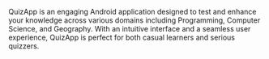 QuizApp is an engaging Android application designed to test and enhance your knowledge across various domains including Programming, Computer Science, and Geography. With an intuitive interface and a seamless user experience, QuizApp is perfect for both casual learners and serious quizzers.
